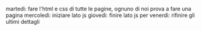 martedì: fare l'html e css di tutte le pagine, ognuno di noi prova a fare una pagina
mercoledì: iniziare lato js
giovedì: finire lato js per
venerdì: rifinire gli ultimi dettagli

